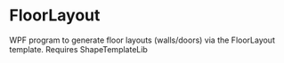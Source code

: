 # FloorLayout
WPF program to generate floor layouts (walls/doors) via the FloorLayout template. Requires ShapeTemplateLib
